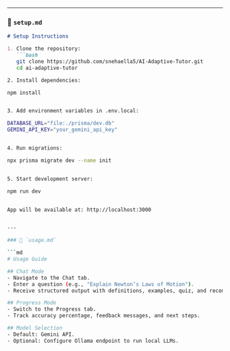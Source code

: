 
---

### 📄 `setup.md`  

```md
# Setup Instructions  

1. Clone the repository:  
   ```bash
   git clone https://github.com/snehaella5/AI-Adaptive-Tutor.git
   cd ai-adaptive-tutor

2. Install dependencies:

npm install


3. Add environment variables in .env.local:

DATABASE_URL="file:./prisma/dev.db"
GEMINI_API_KEY="your_gemini_api_key"


4. Run migrations:

npx prisma migrate dev --name init


5. Start development server:

npm run dev


App will be available at: http://localhost:3000


---

### 📄 `usage.md`  

```md
# Usage Guide  

## Chat Mode  
- Navigate to the Chat tab.  
- Enter a question (e.g., "Explain Newton’s Laws of Motion").  
- Receive structured output with definitions, examples, quiz, and recommendations.  

## Progress Mode  
- Switch to the Progress tab.  
- Track accuracy percentage, feedback messages, and next steps.  

## Model Selection  
- Default: Gemini API.  
- Optional: Configure Ollama endpoint to run local LLMs.  

